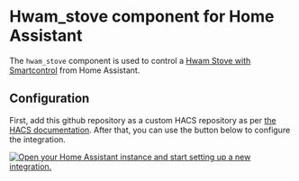 # Hwam_stove component for Home Assistant

The `hwam_stove` component is used to control a [Hwam Stove with Smartcontrol](http://www.hwam.com/) from Home Assistant.

## Configuration

First, add this github repository as a custom HACS repository as per [the HACS documentation](https://hacs.xyz/docs/faq/custom_repositories/).
After that, you can use the button below to configure the integration.

[![Open your Home Assistant instance and start setting up a new integration.](https://my.home-assistant.io/badges/config_flow_start.svg)](https://my.home-assistant.io/redirect/config_flow_start/?domain=hwam_stove)
